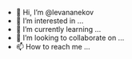 - 👋 Hi, I’m @levananekov
- 👀 I’m interested in ...
- 🌱 I’m currently learning ...
- 💞️ I’m looking to collaborate on ...
- 📫 How to reach me ...

<!---
levananekov/levananekov is a ✨ special ✨ repository because its `README.md` (this file) appears on your GitHub profile.
You can click the Preview link to take a look at your changes.
--->
